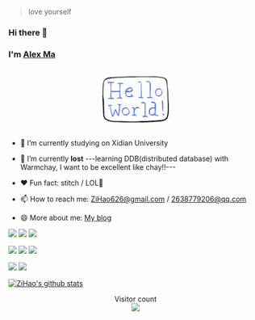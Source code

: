 <!--
**ZiHao256/ZiHao256** is a ✨ _special_ ✨ repository because its `README.md` (this file) appears on your GitHub profile.
Here are some ideas to get you started:
-->
> love yourself
### Hi there 👋
### I'm [Alex Ma](https://zihao256.github.io/)
<p align="center">
  <img src="https://github.com/ZiHao256/ZiHao256/blob/main/source/hello-world.gif" width="30%">
</p>

- 🔭 I’m currently studying on Xidian University

- 🌱 I’m currently **lost** ---learning DDB(distributed database) with Warmchay, I want to be excellent like chay!!---

- ❤️ Fun fact: stitch / LOL👊

- 📫 How to reach me: ZiHao626@gmail.com / 2638779206@qq.com

- 😄 More about me: [My blog](https://zihao256.github.io/)

[![](https://img.shields.io/badge/Windows-10-2376bc?style=flat-square&logo=windows&logoColor=ffffff)](https://www.microsoft.com/windows/get-windows-10)
[![](https://img.shields.io/badge/IDE-Visual%20Studio%20Code-blue?style=flat-square&logo=visual-studio-code&logoColor=ffffff)](https://code.visualstudio.com/)
[![](https://img.shields.io/badge/IDE-PyCharm-blue?style=flat-square&logo=jetbrains&logoColor=ffffff)](https://www.jetbrains.com/pycharm/)

[![](https://img.shields.io/badge/-Golang-f05032?style=flat-square&logo=go&logoColor=ffffff)](https://golang.org/)
[![](https://img.shields.io/badge/-C++-269539?style=flat-square&logo=c%2B%2B&logoColor=ffffff)](https://www.cplusplus.com/)
[![](https://img.shields.io/badge/-Python-3776AB?style=flat-square&logo=python&logoColor=ffffff)](https://www.python.org/)

[![](https://img.shields.io/badge/-MySQL-003545?style=flat-square&logo=mysql&logoColor=white)](https://www.mysql.com/)
[![](https://img.shields.io/badge/-Linux-fcc624?style=flat-square&logo=linux&logoColor=white)](https://www.linuxfoundation.org/)


[![ZiHao's github stats](https://github-readme-stats.vercel.app/api?username=ZiHao256&show_icons=true&theme=dark)](https://github.com/anuraghazra/github-readme-stats)

<p align="center"> 
  Visitor count<br>
  <img src="https://profile-counter.glitch.me/ZiHao256/count.svg" />
</p>
